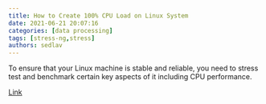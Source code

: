 ```yaml
---
title: How to Create 100% CPU Load on Linux System
date: 2021-06-21 20:07:16
categories: [data processing]
tags: [stress-ng,stress]
authors: sedlav
---
```


To ensure that your Linux machine is stable and reliable, you need to stress test and benchmark certain key aspects of it including CPU performance.

[Link](https://www.linuxshelltips.com/create-cpu-load-linux/)
